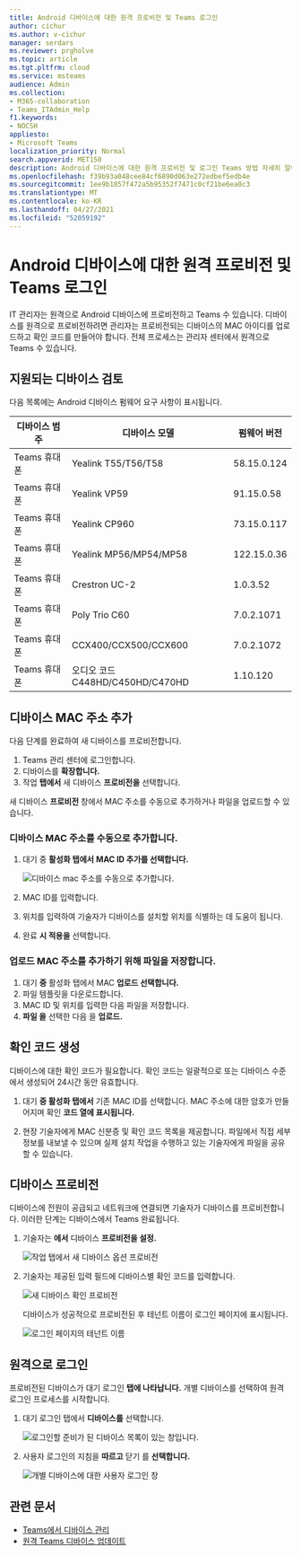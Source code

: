 ```yaml
---
title: Android 디바이스에 대한 원격 프로비전 및 Teams 로그인
author: cichur
ms.author: v-cichur
manager: serdars
ms.reviewer: prgholve
ms.topic: article
ms.tgt.pltfrm: cloud
ms.service: msteams
audience: Admin
ms.collection:
- M365-collaboration
- Teams_ITAdmin_Help
f1.keywords:
- NOCSH
appliesto:
- Microsoft Teams
localization_priority: Normal
search.appverid: MET150
description: Android 디바이스에 대한 원격 프로비전 및 로그인 Teams 방법 자세히 알아보기
ms.openlocfilehash: f39b93a048cee84cf6890d063e272edbef5edb4e
ms.sourcegitcommit: 1ee9b1857f472a5b95352f7471c0cf21be6ea0c3
ms.translationtype: MT
ms.contentlocale: ko-KR
ms.lasthandoff: 04/27/2021
ms.locfileid: "52059192"
---
```

# <a name="remote-provisioning-and-sign-in-for-teams-android-devices"></a>Android 디바이스에 대한 원격 프로비전 및 Teams 로그인

IT 관리자는 원격으로 Android 디바이스에 프로비전하고 Teams 수 있습니다. 디바이스를 원격으로 프로비전하려면 관리자는 프로비전되는 디바이스의 MAC 아이디를 업로드하고 확인 코드를 만들어야 합니다. 전체 프로세스는 관리자 센터에서 원격으로 Teams 수 있습니다.

## <a name="review-the-supported-devices"></a>지원되는 디바이스 검토

다음 목록에는 Android 디바이스 펌웨어 요구 사항이 표시됩니다.

|디바이스 범주|디바이스 모델|펌웨어 버전|
|-|-|-|
|Teams 휴대폰|Yealink T55/T56/T58|58.15.0.124|
|Teams 휴대폰|Yealink VP59|91.15.0.58|
|Teams 휴대폰|Yealink CP960|73.15.0.117|
|Teams 휴대폰|Yealink MP56/MP54/MP58|122.15.0.36|
|Teams 휴대폰|Crestron UC-2|1.0.3.52|
|Teams 휴대폰|  Poly Trio C60|  7.0.2.1071|
|Teams 휴대폰|  CCX400/CCX500/CCX600    |7.0.2.1072|
|Teams 휴대폰|  오디오 코드 C448HD/C450HD/C470HD|   1.10.120|

## <a name="add-a-device-mac-address"></a>디바이스 MAC 주소 추가

다음 단계를 완료하여 새 디바이스를 프로비전합니다.

1. Teams 관리 센터에 로그인합니다.
2. 디바이스를 **확장합니다.**
3. 작업 **탭에서** 새 디바이스 **프로비전을** 선택합니다.

새 디바이스 **프로비전** 창에서 MAC 주소를 수동으로 추가하거나 파일을 업로드할 수 있습니다.

### <a name="manually-add-a-device-mac-address"></a>디바이스 MAC 주소를 수동으로 추가합니다.

1. 대기 중 **활성화 탭에서** **MAC ID 추가를 선택합니다.**

   ![디바이스 mac 주소를 수동으로 추가합니다.](../media/remote-provision-6.png)

1. MAC ID를 입력합니다.
1. 위치를 입력하여 기술자가 디바이스를 설치할 위치를 식별하는 데 도움이 됩니다.
1. 완료 **시 적용을** 선택합니다.

### <a name="upload-a-file-to-add-a-device-mac-address"></a>업로드 MAC 주소를 추가하기 위해 파일을 저장합니다.

1. 대기 **중** 활성화 탭에서 MAC **업로드 선택합니다.**
2. 파일 템플릿을 다운로드합니다.
3. MAC ID 및 위치를 입력한 다음 파일을 저장합니다.
4. **파일 을** 선택한 다음 을 **업로드.**

## <a name="generate-a-verification-code"></a>확인 코드 생성

디바이스에 대한 확인 코드가 필요합니다. 확인 코드는 일괄적으로 또는 디바이스 수준에서 생성되어 24시간 동안 유효합니다.

1. 대기 **중 활성화 탭에서** 기존 MAC ID를 선택합니다.
   MAC 주소에 대한 암호가 만들어지며 확인 **코드 열에 표시됩니다.**

2. 현장 기술자에게 MAC 신분증 및 확인 코드 목록을 제공합니다. 파일에서 직접 세부 정보를 내보낼 수 있으며 실제 설치 작업을 수행하고 있는 기술자에게 파일을 공유할 수 있습니다.

## <a name="provision-the-device"></a>디바이스 프로비전

디바이스에 전원이 공급되고 네트워크에 연결되면 기술자가 디바이스를 프로비전합니다. 이러한 단계는 디바이스에서 Teams 완료됩니다.

1. 기술자는 **에서** 디바이스 **프로비전을 설정.**  

   ![작업 탭에서 새 디바이스 옵션 프로비전](../media/provision-device1.png)
  
2. 기술자는 제공된 입력 필드에 디바이스별 확인 코드를 입력합니다.

   ![새 디바이스 확인 프로비전](../media/provision-device-verification1.png)

   디바이스가 성공적으로 프로비전된 후 테넌트 이름이 로그인 페이지에 표시됩니다.

   ![로그인 페이지의 테넌트 이름](../media/provision-code.png)

## <a name="sign-in-remotely"></a>원격으로 로그인

프로비전된 디바이스가 대기 로그인 **탭에 나타납니다.** 개별 디바이스를 선택하여 원격 로그인 프로세스를 시작합니다.

1. 대기 로그인 탭에서 **디바이스를** 선택합니다.

   ![로그인할 준비가 된 디바이스 목록이 있는 창입니다.](../media/remote-device1.png)

2. 사용자 로그인의 지침을 **따르고** 닫기 를 **선택합니다.**

   ![개별 디바이스에 대한 사용자 로그인 창](../media/sign-in-user.png)

## <a name="related-article"></a>관련 문서

- [Teams에서 디바이스 관리](device-management.md)
- [원격 Teams 디바이스 업데이트](remote-update.md)
